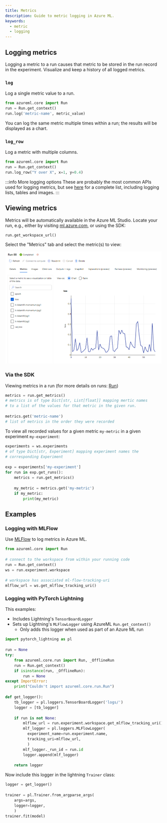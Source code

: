 ```yaml
---
title: Metrics
description: Guide to metric logging in Azure ML.
keywords:
  - metric
  - logging
---
```


## Logging metrics

Logging a metric to a run causes that metric to be stored in the run record in the experiment.
Visualize and keep a history of all logged metrics.


### `log`

Log a single metric value to a run.

```python
from azureml.core import Run
run = Run.get_context()
run.log('metric-name', metric_value)
```

You can log the same metric multiple times within a run; the results will be displayed as a chart.

### `log_row`

Log a metric with multiple columns.

```python
from azureml.core import Run
run = Run.get_context()
run.log_row("Y over X", x=1, y=0.4)
```

:::info More logging options
These are probably the most common APIs used for logging metrics, but see [here](https://docs.microsoft.com/azure/machine-learning/how-to-log-view-metrics#data-types) for a complete
list, including logging lists, tables and images.
:::

## Viewing metrics

Metrics will be automatically available in the Azure ML Studio. Locate your run, e.g., either
by visiting [ml.azure.com](https://ml.azure.com), or using the SDK:

```
run.get_workspace_url()
```

Select the "Metrics" tab and select the metric(s) to view:

![](/img/view-metrics.png)

### Via the SDK

Viewing metrics in a run (for more details on runs: [Run](run))

```python
metrics = run.get_metrics()
# metrics is of type Dict[str, List[float]] mapping mertic names
# to a list of the values for that metric in the given run.

metrics.get('metric-name')
# list of metrics in the order they were recorded
```

To view all recorded values for a given metric `my-metric` in a
given experiment `my-experiment`:

```python
experiments = ws.experiments
# of type Dict[str, Experiment] mapping experiment names the
# corresponding Experiment

exp = experiments['my-experiment']
for run in exp.get_runs():
    metrics = run.get_metrics()
    
    my_metric = metrics.get('my-metric')
    if my_metric:
        print(my_metric)
```

## Examples

### Logging with MLFlow

Use [MLFlow](https://mlflow.org/) to log metrics in Azure ML.

```python
from azureml.core import Run

# connect to the workspace from within your running code
run = Run.get_context()
ws = run.experiment.workspace

# workspace has associated ml-flow-tracking-uri
mlflow_url = ws.get_mlflow_tracking_uri()
```

### Logging with PyTorch Lightning

This examples:
- Includes Lightning's `TensorBoardLogger`
- Sets up Lightning's `MLFlowLogger` using AzureML `Run.get_context()`
  - Only adds this logger when used as part of an Azure ML run

```python
import pytorch_lightning as pl

run = None
try:
    from azureml.core.run import Run, _OfflineRun
    run = Run.get_context()
    if isinstance(run, _OfflineRun):
        run = None
except ImportError:
    print("Couldn't import azureml.core.run.Run")

def get_logger():
    tb_logger = pl.loggers.TensorBoardLogger('logs/')
    logger = [tb_logger]
    
    if run is not None:
        mlflow_url = run.experiment.workspace.get_mlflow_tracking_uri()
        mlf_logger = pl.loggers.MLFlowLogger(
          experiment_name=run.experiment.name,
          tracking_uri=mlflow_url,
          )
        mlf_logger._run_id = run.id
        logger.append(mlf_logger)

    return logger
```

Now include this logger in the lightning `Trainer` class:

```python
logger = get_logger()

trainer = pl.Trainer.from_argparse_args(
    args=args,
    logger=logger,
    )
trainer.fit(model)
```